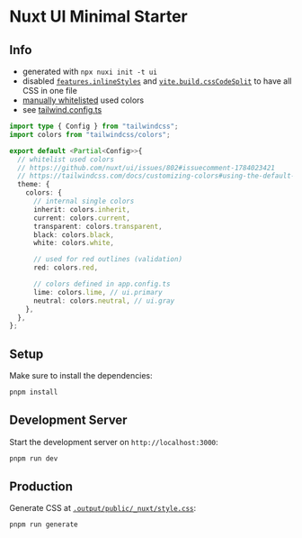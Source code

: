 # Nuxt UI Minimal Starter

## Info

- generated with `npx nuxi init -t ui`
- disabled [`features.inlineStyles`](https://nuxt.com/docs/guide/going-further/features#inlinestyles) and [`vite.build.cssCodeSplit`](https://vitejs.dev/config/build-options#build-csscodesplit) to have all CSS in one file
- [manually whitelisted](https://github.com/nuxt/ui/issues/802#issuecomment-1784023421) used colors
- see [tailwind.config.ts](tailwind.config.ts)

```ts
import type { Config } from "tailwindcss";
import colors from "tailwindcss/colors";

export default <Partial<Config>>{
  // whitelist used colors
  // https://github.com/nuxt/ui/issues/802#issuecomment-1784023421
  // https://tailwindcss.com/docs/customizing-colors#using-the-default-colors
  theme: {
    colors: {
      // internal single colors
      inherit: colors.inherit,
      current: colors.current,
      transparent: colors.transparent,
      black: colors.black,
      white: colors.white,

      // used for red outlines (validation)
      red: colors.red,

      // colors defined in app.config.ts
      lime: colors.lime, // ui.primary
      neutral: colors.neutral, // ui.gray
    },
  },
};
```

## Setup

Make sure to install the dependencies:

```bash
pnpm install
```

## Development Server

Start the development server on `http://localhost:3000`:

```bash
pnpm run dev
```

## Production

Generate CSS at [`.output/public/_nuxt/style.css`](.output/public/_nuxt/style.css):

```bash
pnpm run generate
```
